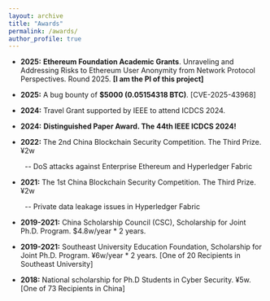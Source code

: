 ```yaml
---
layout: archive
title: "Awards"
permalink: /awards/
author_profile: true
---
```


- **2025:** **Ethereum Foundation Academic Grants**. Unraveling and Addressing Risks to Ethereum User Anonymity from Network Protocol Perspectives. Round 2025. **[I am the PI of this project]**

- **2025:** A bug bounty of **$5000 (0.05154318 BTC)**. [CVE-2025-43968]

- **2024:** Travel Grant supported by IEEE to attend ICDCS 2024. 

- **2024:** **Distinguished Paper Award. The 44th IEEE ICDCS 2024!** 

- **2022:** The 2nd China Blockchain Security Competition. The Third Prize. ¥2w
  
&ensp;&ensp;&ensp;&ensp; -- DoS attacks against Enterprise Ethereum and Hyperledger Fabric

- **2021:** The 1st China Blockchain Security Competition. The Third Prize. ¥2w
  
&ensp;&ensp;&ensp;&ensp; -- Private data leakage issues in Hyperledger Fabric

- **2019-2021:** China Scholarship Council (CSC), Scholarship for Joint Ph.D. Program. $4.8w/year * 2 years.

- **2019-2021:** Southeast University Education Foundation, Scholarship for Joint Ph.D. Program. ¥6w/year * 2 years. [One of 20 Recipients in Southeast University]

- **2018:** National scholarship for Ph.D Students in Cyber Security. ¥5w. [One of 73 Recipients in China]

